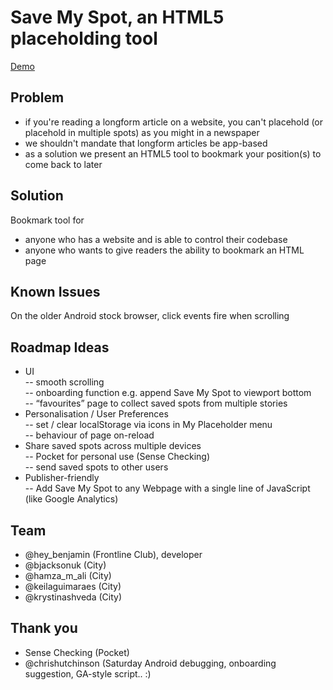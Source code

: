 # Save My Spot, an HTML5 placeholding tool

<a href="https://radiocontrolled.github.io/build-the-news/">Demo</a>

## Problem 
- if you're reading a longform article on a website, you can't placehold (or placehold in multiple spots) as you might in a newspaper
- we shouldn't mandate that longform articles be app-based
- as a solution we present an HTML5 tool to bookmark your position(s) to come back to later 

## Solution 
Bookmark tool for 
- anyone who has a website and is able to control their codebase 
- anyone who wants to give readers the ability to bookmark an HTML page

## Known Issues 
On the older Android stock browser, click events fire when scrolling

## Roadmap Ideas 
- UI<br/>
-- smooth scrolling<br/>
-- onboarding function e.g. append Save My Spot to viewport bottom<br/>
-- “favourites” page to collect saved spots from multiple stories<br/>
- Personalisation / User Preferences<br/>
-- set / clear localStorage via icons in My Placeholder menu<br/>
--  behaviour of page on-reload <br/>
- Share saved spots across multiple devices <br/>
-- Pocket for personal use (Sense Checking) <br/>
-- send saved spots to other users <br/>
- Publisher-friendly<br/>
-- Add Save My Spot to any Webpage with a single line of JavaScript (like Google Analytics)

## Team
- @hey_benjamin (Frontline Club), developer
- @bjacksonuk (City)
- @hamza_m_ali (City)
- @keilaguimaraes (City)
- @krystinashveda (City)


## Thank you  
- Sense Checking (Pocket)
- @chrishutchinson (Saturday Android debugging, onboarding suggestion, GA-style script.. :)
